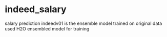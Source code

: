 # indeed_salary
salary prediction
indeedv01  is the ensemble model trained on original data
used H2O ensembled model for training 
